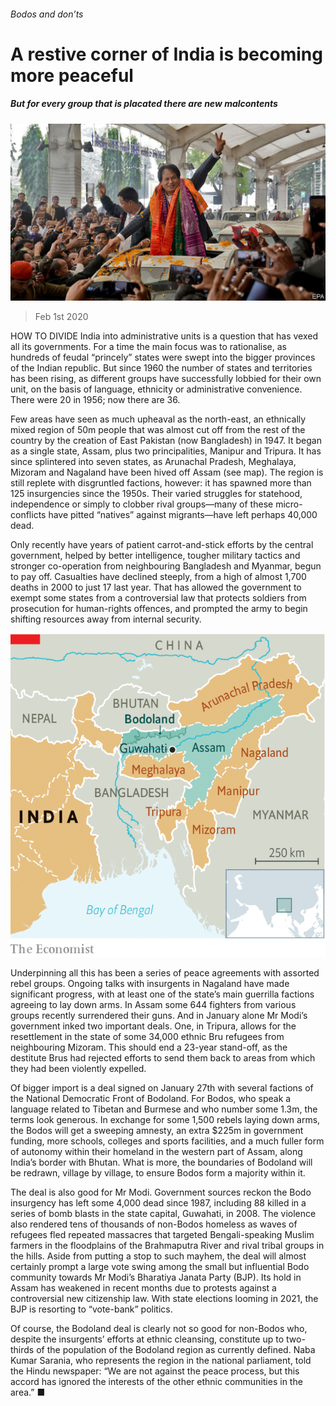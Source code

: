 ###### Bodos and don’ts

# A restive corner of India is becoming more peaceful 

##### But for every group that is placated there are new malcontents 

![image](images/20200201_ASP002.jpg) 

> Feb 1st 2020 

HOW TO DIVIDE India into administrative units is a question that has vexed all its governments. For a time the main focus was to rationalise, as hundreds of feudal “princely” states were swept into the bigger provinces of the Indian republic. But since 1960 the number of states and territories has been rising, as different groups have successfully lobbied for their own unit, on the basis of language, ethnicity or administrative convenience. There were 20 in 1956; now there are 36.

Few areas have seen as much upheaval as the north-east, an ethnically mixed region of 50m people that was almost cut off from the rest of the country by the creation of East Pakistan (now Bangladesh) in 1947. It began as a single state, Assam, plus two principalities, Manipur and Tripura. It has since splintered into seven states, as Arunachal Pradesh, Meghalaya, Mizoram and Nagaland have been hived off Assam (see map). The region is still replete with disgruntled factions, however: it has spawned more than 125 insurgencies since the 1950s. Their varied struggles for statehood, independence or simply to clobber rival groups—many of these micro-conflicts have pitted “natives” against migrants—have left perhaps 40,000 dead.


Only recently have years of patient carrot-and-stick efforts by the central government, helped by better intelligence, tougher military tactics and stronger co-operation from neighbouring Bangladesh and Myanmar, begun to pay off. Casualties have declined steeply, from a high of almost 1,700 deaths in 2000 to just 17 last year. That has allowed the government to exempt some states from a controversial law that protects soldiers from prosecution for human-rights offences, and prompted the army to begin shifting resources away from internal security.

![image](images/20200201_ASM949.png) 


Underpinning all this has been a series of peace agreements with assorted rebel groups. Ongoing talks with insurgents in Nagaland have made significant progress, with at least one of the state’s main guerrilla factions agreeing to lay down arms. In Assam some 644 fighters from various groups recently surrendered their guns. And in January alone Mr Modi’s government inked two important deals. One, in Tripura, allows for the resettlement in the state of some 34,000 ethnic Bru refugees from neighbouring Mizoram. This should end a 23-year stand-off, as the destitute Brus had rejected efforts to send them back to areas from which they had been violently expelled.

Of bigger import is a deal signed on January 27th with several factions of the National Democratic Front of Bodoland. For Bodos, who speak a language related to Tibetan and Burmese and who number some 1.3m, the terms look generous. In exchange for some 1,500 rebels laying down arms, the Bodos will get a sweeping amnesty, an extra $225m in government funding, more schools, colleges and sports facilities, and a much fuller form of autonomy within their homeland in the western part of Assam, along India’s border with Bhutan. What is more, the boundaries of Bodoland will be redrawn, village by village, to ensure Bodos form a majority within it.

The deal is also good for Mr Modi. Government sources reckon the Bodo insurgency has left some 4,000 dead since 1987, including 88 killed in a series of bomb blasts in the state capital, Guwahati, in 2008. The violence also rendered tens of thousands of non-Bodos homeless as waves of refugees fled repeated massacres that targeted Bengali-speaking Muslim farmers in the floodplains of the Brahmaputra River and rival tribal groups in the hills. Aside from putting a stop to such mayhem, the deal will almost certainly prompt a large vote swing among the small but influential Bodo community towards Mr Modi’s Bharatiya Janata Party (BJP). Its hold in Assam has weakened in recent months due to protests against a controversial new citizenship law. With state elections looming in 2021, the BJP is resorting to “vote-bank” politics.

Of course, the Bodoland deal is clearly not so good for non-Bodos who, despite the insurgents’ efforts at ethnic cleansing, constitute up to two-thirds of the population of the Bodoland region as currently defined. Naba Kumar Sarania, who represents the region in the national parliament, told the Hindu newspaper: “We are not against the peace process, but this accord has ignored the interests of the other ethnic communities in the area.” ■

